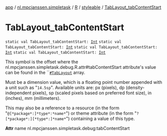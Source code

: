 [app](../../../index.md) / [nl.mpcjanssen.simpletask](../../index.md) / [R](../index.md) / [styleable](index.md) / [TabLayout_tabContentStart](.)

# TabLayout_tabContentStart

`static val TabLayout_tabContentStart: `[`Int`](https://kotlinlang.org/api/latest/jvm/stdlib/kotlin/-int/index.html)
`static val TabLayout_tabContentStart: `[`Int`](https://kotlinlang.org/api/latest/jvm/stdlib/kotlin/-int/index.html)
`static val TabLayout_tabContentStart: `[`Int`](https://kotlinlang.org/api/latest/jvm/stdlib/kotlin/-int/index.html)
`static val TabLayout_tabContentStart: `[`Int`](https://kotlinlang.org/api/latest/jvm/stdlib/kotlin/-int/index.html)

This symbol is the offset where the nl.mpcjanssen.simpletask.debug.R.attr#tabContentStart attribute's value can be found in the ``[`#TabLayout`](-tab-layout.md) array.

Must be a dimension value, which is a floating point number appended with a unit such as "`14.5sp`". Available units are: px (pixels), dp (density-independent pixels), sp (scaled pixels based on preferred font size), in (inches), mm (millimeters).

This may also be a reference to a resource (in the form "`@[*package*:]*type*:*name*`") or theme attribute (in the form "`?[*package*:][*type*:]*name*`") containing a value of this type.

**Attr**
name nl.mpcjanssen.simpletask.debug:tabContentStart

